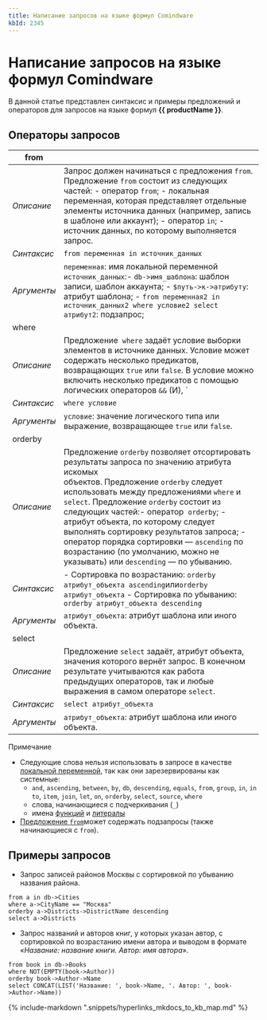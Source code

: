 ```yaml
---
title: Написание запросов на языке формул Comindware
kbId: 2345
---
```


# Написание запросов на языке формул Comindware

В данной статье представлен синтаксис и примеры предложений и операторов для запросов на языке формул **{{ productName }}**.

## Операторы запросов

| from |  |
| --- | --- |
| *Описание* | Запрос должен начинаться с предложения `from`. Предложение `from` состоит из следующих частей: - оператор `from`; - локальная переменная, которая представляет отдельные элементы источника данных (например, запись в шаблоне или аккаунт); - оператор `in`; - источник данных, по которому выполняется запрос. |
| *Синтаксис* | `from переменная in источник_данных` |
| *Аргументы* | `переменная`: имя локальной переменной `источник_данных`:- `db->имя_шаблона`: шаблон записи, шаблон аккаунта; - `$путь->к->атрибуту`: атрибут шаблона; - `from переменная2 in источник_данных2 where условие2 select атрибут2`: подзапрос; |
| where |  |
| *Описание* | Предложение  `where` задаёт условие выборки элементов в источнике данных. Условие может содержать несколько предикатов, возвращающих `true` или `false`. В условие можно включить несколько предикатов с помощью логических операторов `&&` (И),  `||` (ИЛИ),  `==` (РАВНО),  `!=` (НЕ РАВНО) и функций `AND()`, `OR()`, `EQUALS()`, `IF()`, `NOT()`, `ANY()`, `ALL()`. |
| *Синтаксис* | `where условие` |
| *Аргументы* | `условие`: значение логического типа или выражение, возвращающее `true` или `false`. |
| orderby |  |
| *Описание* | Предложение `orderby` позволяет отсортировать результаты запроса по значению атрибута искомых объектов. Предложение `orderby` следует использовать между предложениями `where` и `select`. Предложение `orderby` состоит из следующих частей:- оператор  `orderby`; - атрибут объекта, по которому следует выполнять сортировку результатов запроса; - оператор порядка сортировки — `ascending` по возрастанию (по умолчанию, можно не указывать) или `descending` — по убыванию. |
| *Синтаксис* | - Сортировка по возрастанию: `orderby атрибут_объекта ascending`или`orderby атрибут_объекта` - Сортировка по убыванию: `orderby атрибут_объекта descending` |
| *Аргументы* | `атрибут_объекта`: атрибут шаблона или иного объекта. |
| select |  |
| *Описание* | Предложение `select` задаёт, атрибут объекта, значения которого вернёт запрос. В конечном результате учитываются как работа предыдущих операторов, так и любые выражения в самом операторе `select`. |
| *Синтаксис* | `select атрибут_объекта` |
| *Аргументы* | `атрибут_объекта`: атрибут шаблона или иного объекта. |

Примечание

- Следующие слова нельзя использовать в запросе в качестве [локальной переменной](#local_variable), так как они зарезервированы как системные:
    - `and`, `ascending`, `between`, `by`, `db`, `descending`, `equals`, `from`, `group`, `in`, `into`, `item`, `join`, `let`, `on`, `orderby`, `select`, `source`, `where`
    - слова, начинающиеся с подчеркивания (`_`)
    - имена [функций](https://kb.comindware.ru/article.php?id=1861) и [литералы](https://kb.comindware.ru/article.php?id=1862)
- [Предложение `from`](#from_clause)может содержать подзапросы (также начинающиеся с `from`).

## Примеры запросов

- Запрос записей районов Москвы с сортировкой по убыванию названия района.

```
from a in db->Cities
where a->CityName == "Москва"
orderby a->Districts->DistrictName descending
select a->Districts
```
- Запрос названий и авторов книг, у которых указан автор, с сортировкой по возрастанию имени автора и выводом в формате «*Название: название книги. Автор: имя автора*».

```
from book in db->Books
where NOT(EMPTY(book->Author))
orderby book->Author->Name
select CONCAT(LIST('Название: ', book->Name, '. Автор: ', book->Author->Name))
```
{% include-markdown ".snippets/hyperlinks_mkdocs_to_kb_map.md" %}
